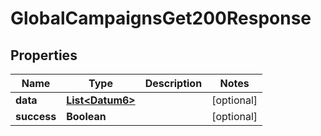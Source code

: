 

# GlobalCampaignsGet200Response


## Properties

Name | Type | Description | Notes
------------ | ------------- | ------------- | -------------
**data** | [**List&lt;Datum6&gt;**](Datum6.md) |  |  [optional]
**success** | **Boolean** |  |  [optional]



